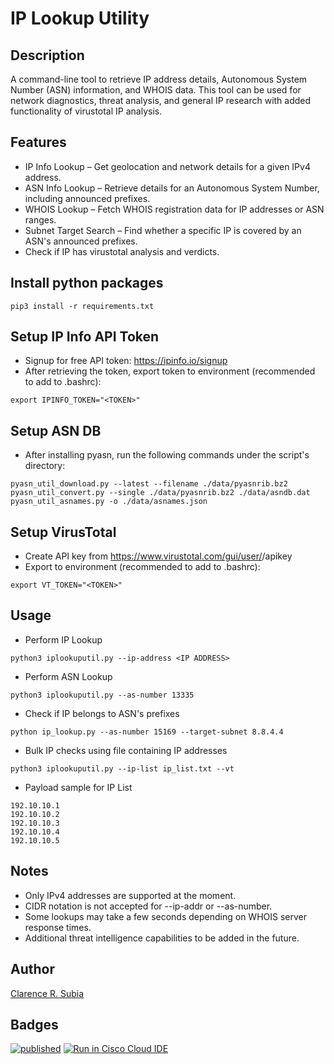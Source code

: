 # IP Lookup Utility

## Description
A command-line tool to retrieve IP address details, Autonomous System Number (ASN) information, and WHOIS data.
This tool can be used for network diagnostics, threat analysis, and general IP research with added functionality of virustotal IP analysis.

## Features
- IP Info Lookup – Get geolocation and network details for a given IPv4 address.
- ASN Info Lookup – Retrieve details for an Autonomous System Number, including announced prefixes.
- WHOIS Lookup – Fetch WHOIS registration data for IP addresses or ASN ranges.
- Subnet Target Search – Find whether a specific IP is covered by an ASN's announced prefixes.
- Check if IP has virustotal analysis and verdicts.

## Install python packages
```
pip3 install -r requirements.txt
```

## Setup IP Info API Token
- Signup for free API token: https://ipinfo.io/signup
- After retrieving the token, export token to environment (recommended to add to .bashrc):
```
export IPINFO_TOKEN="<TOKEN>"
```

## Setup ASN DB
- After installing pyasn, run the following commands under the script's directory:
```
pyasn_util_download.py --latest --filename ./data/pyasnrib.bz2
pyasn_util_convert.py --single ./data/pyasnrib.bz2 ./data/asndb.dat
pyasn_util_asnames.py -o ./data/asnames.json
```

## Setup VirusTotal
- Create API key from https://www.virustotal.com/gui/user/<username>/apikey
- Export to environment (recommended to add to .bashrc):
```
export VT_TOKEN="<TOKEN>"
```

## Usage
- Perform IP Lookup
```
python3 iplookuputil.py --ip-address <IP ADDRESS>
```

- Perform ASN Lookup
```
python3 iplookuputil.py --as-number 13335
```

- Check if IP belongs to ASN's prefixes
```
python ip_lookup.py --as-number 15169 --target-subnet 8.8.4.4
```

- Bulk IP checks using file containing IP addresses
```
python3 iplookuputil.py --ip-list ip_list.txt --vt
```

- Payload sample for IP List
```
192.10.10.1
192.10.10.2
192.10.10.3
192.10.10.4
192.10.10.5
```

## Notes
- Only IPv4 addresses are supported at the moment.
- CIDR notation is not accepted for --ip-addr or --as-number.
- Some lookups may take a few seconds depending on WHOIS server response times.
- Additional threat intelligence capabilities to be added in the future.

## Author
[Clarence R. Subia](https://github.com/clarencesubia/)

## Badges
[![published](https://static.production.devnetcloud.com/codeexchange/assets/images/devnet-published.svg)](https://developer.cisco.com/codeexchange/github/repo/clarencesubia/IPLookupUtility)
[![Run in Cisco Cloud IDE](https://static.production.devnetcloud.com/codeexchange/assets/images/devnet-runable-icon.svg)](https://developer.cisco.com/codeexchange/devenv/clarencesubia/IPLookupUtility/)
